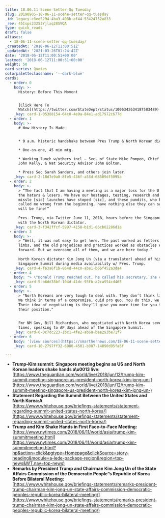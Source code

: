 ```yaml
---
title: 18.06.11 Scene Setter Qq Tuesday
slug: 20190905-18-06-11-scene-setter-qq-tuesday
_id: legacy-e8ee5294-4ba3-408b-af44-53424752a833
_rev: 45Isps23253Yjlaq28SVQA
type: quick_reads
draft: false
aliases:
  - 18-06-11-scene-setter-qq-tuesday/
_createdAt: '2018-06-12T11:00:51Z'
_updatedAt: '2021-03-26T01:24:42Z'
date: '2018-06-12T11:00:51+00:00'
lastmod: '2018-06-12T11:00:51+00:00'
weight: 50
card_series: Quotes
colorpaletteclassname: '--dark-blue'
cards:
  - order: 0
    body: >-
      History: Before This Moment


      [Click Here To
      Watch](https://twitter.com/StateDept/status/1006342634187583489)
    _key: card-1-05388154-64c0-4e9a-84e1-ad17972c677d
  - order: 1
    body: >-
      # How History Is Made


      * 9 a.m. historic handshake between Pres Trump & North Korean dictator.

      * One-on-one, 45 min mtg.

      * Working lunch w/others incl – Sec. of State Mike Pompeo, Chief of Staff
      John Kelly, & Nat Security Advisor John Bolton.

      * Press Sec Sarah Sanders, and others join later.
    _key: card-2-18d7e9a0-8fe5-436f-a58d-68509df5095a
  - order: 2
    body: >-
      > “The fact that I am having a meeting is a major loss for the U.S., say
      the haters & losers. We have our hostages, testing, research and all
      missle [sic] launches have stoped [sic], and these pundits, who have
      called me wrong from the beginning, have nothing else they can say! We
      will be fine!”  
        
      Pres. Trump, via Twitter June 11, 2018, hours before the Singapore Summit
      with the North Korean dictator.
    _key: card-3-f342ffcf-5997-4158-b1d1-86cb02286d1a
  - order: 3
    body: >-
      > “Well, it was not easy to get here. The past worked as fetters on our
      limbs, and the old prejudices and practices worked as obstacles on our way
      forward. But we overcame all of them, and we are here today.”  
        
      North Korean dictator Kim Jong Un (via a translator) ahead of historic
      Singapore Summit during media availability w/ Pres. Trump.
    _key: card-4-f63a6f1b-864d-44c0-abe1-b66f452a3da4
  - order: 4
    body: "> \"Donald Trump reached out, he called his secretary, she called me and said a\x18Donald Trump is so proud of you, he likes you a lot.’ And that means a lot. I don’t want to take any credit, we can all take credit and I’m just so glad this is happening.\"  \n  \n  \nDennis Rodman to CNN during Singapore Summit.\n\n[Watch Now](https://www.youtube.com/embed/dAJLJRRJY3E?enablejsapi=1&autoplay=1&rel=0)"
    _key: card-5-b6dd38bf-104d-41dc-93fb-a2ca954cd465
  - order: 5
    body: >-
      > "North Koreans are very tough to deal with. They don’t think like we do.
      We think in terms of a compromise, quid pro quo. You do this, we do that.
      Their idea of negotiating is they’ll give you more time for you to get to
      their position."  
        
        
      Fmr NM Gov, Bill Richardson, who negotiated with North Korea several
      times, speaking to AP days ahead of the Singapore Summit.
    _key: card-6-0c7dc223-1bc1-4fe2-ab68-bee293be71f7
  - order: 6
    body: '[view sources](https://smarthernews.com/18-06-11-scene-setter-qq-tuesday/)'
    _key: card-10-2797ff32-6080-4501-b087-14890d95fa5f

---
```

* **Trump-Kim summit: Singapore meeting begins as US and North Korean leaders shake hands a\u0013 live:**  
[https://www.theguardian.com/world/live/2018/jun/12/trump-kim-summit-meeting-singapore-us-president-north-korea-kim-jong-un-](https://www.theguardian.com/world/live/2018/jun/12/trump-kim-summit-meeting-singapore-us-president-north-korea-kim-jong-un-)
* **Statement Regarding the Summit Between the United States and North Korea:A**  
[https://www.whitehouse.gov/briefings-statements/statement-regarding-summit-united-states-north-korea/](https://www.whitehouse.gov/briefings-statements/statement-regarding-summit-united-states-north-korea/)
* **Trump and Kim Shake Hands in First Face-to-Face Meeting:**  
[https://www.nytimes.com/2018/06/11/world/asia/trump-kim-summitmeeting.html](https://www.nytimes.com/2018/06/11/world/asia/trump-kim-summitmeeting.html?hp&action=click&pgtype=Homepage&clickSource=story-heading&module=a-lede-package-region&region=top-news&WT.nav=top-news)
* **Remarks by President Trump and Chairman Kim Jong Un of the State Affairs Commission of the Democratic People”s Republic of Korea Before Bilateral Meeting:**  
[https://www.whitehouse.gov/briefings-statements/remarks-president-trump-chairman-kim-jong-un-state-affairs-commission-democratic-peoples-republic-korea-bilateral-meeting/](https://www.whitehouse.gov/briefings-statements/remarks-president-trump-chairman-kim-jong-un-state-affairs-commission-democratic-peoples-republic-korea-bilateral-meeting/)
